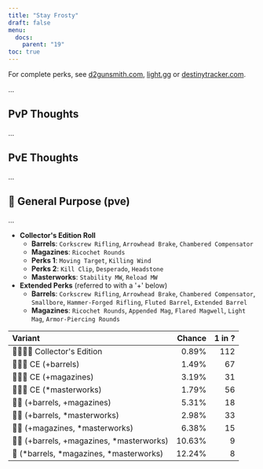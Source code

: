 ```yaml
---
title: "Stay Frosty"
draft: false
menu:
  docs:
    parent: "19"
toc: true
---
```


For complete perks, see [d2gunsmith.com](https://d2gunsmith.com/w/2812100428), [light.gg](https://www.light.gg/db/items/2812100428) or [destinytracker.com](https://destinytracker.com/destiny-2/db/items/2812100428).

...

## PvP Thoughts

...

## PvE Thoughts

...

## 👾 General Purpose (pve)

...

* **Collector's Edition Roll**
  * **Barrels**: `Corkscrew Rifling`, `Arrowhead Brake`, `Chambered Compensator`
  * **Magazines**: `Ricochet Rounds`
  * **Perks 1**: `Moving Target`, `Killing Wind`
  * **Perks 2**: `Kill Clip`, `Desperado`, `Headstone`
  * **Masterworks**: `Stability MW`, `Reload MW`
* **Extended Perks** (referred to with a '+' below)
  * **Barrels**: `Corkscrew Rifling`, `Arrowhead Brake`, `Chambered Compensator`, `Smallbore`, `Hammer-Forged Rifling`, `Fluted Barrel`, `Extended Barrel`
  * **Magazines**: `Ricochet Rounds`, `Appended Mag`, `Flared Magwell`, `Light Mag`, `Armor-Piercing Rounds`

| Variant | Chance | 1 in ? |
|:-|-:|-:|
| 👾👾👾🌟 Collector's Edition | 0.89% | 112 |
| 👾👾👾 CE (+barrels) | 1.49% | 67 |
| 👾👾👾 CE (+magazines) | 3.19% | 31 |
| 👾👾👾 CE (*masterworks) | 1.79% | 56 |
| 👾👾 (+barrels, +magazines) | 5.31% | 18 |
| 👾👾 (+barrels, *masterworks) | 2.98% | 33 |
| 👾👾 (+magazines, *masterworks) | 6.38% | 15 |
| 👾👾 (+barrels, +magazines, *masterworks) | 10.63% | 9 |
| 👾 (*barrels, *magazines, *masterworks) | 12.24% | 8 |
